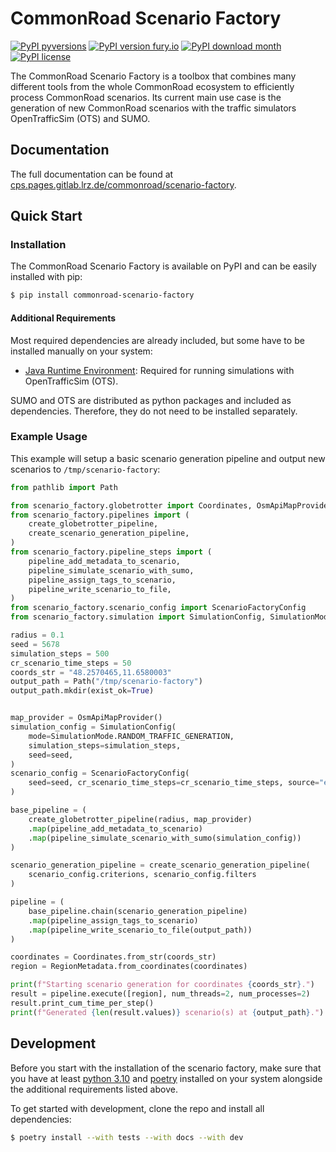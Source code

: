 # CommonRoad Scenario Factory

[![PyPI pyversions](https://img.shields.io/pypi/pyversions/commonroad-scenario-factory.svg)](https://pypi.python.org/pypi/commonroad-scenario-factory/)
[![PyPI version fury.io](https://badge.fury.io/py/commonroad-scenario-factory.svg)](https://pypi.python.org/pypi/commonroad-scenario-factory/)
[![PyPI download month](https://img.shields.io/pypi/dm/commonroad-scenario-factory.svg?label=PyPI%20downloads)](https://pypi.python.org/pypi/commonroad-scenario-factory/)
[![PyPI license](https://img.shields.io/pypi/l/commonroad-scenario-factory.svg)](https://pypi.python.org/pypi/commonroad-scenario-factory/)


The CommonRoad Scenario Factory is a toolbox that combines many different tools from the whole CommonRoad ecosystem to efficiently process CommonRoad scenarios.
Its current main use case is the generation of new CommonRoad scenarios with the traffic simulators OpenTrafficSim (OTS) and SUMO.

## Documentation

The full documentation can be found at [cps.pages.gitlab.lrz.de/commonroad/scenario-factory](https://cps.pages.gitlab.lrz.de/commonroad/scenario-factory/).

## Quick Start

### Installation

The CommonRoad Scenario Factory is available on PyPI and can be easily installed with pip:

```sh
$ pip install commonroad-scenario-factory
```

#### Additional Requirements

Most required dependencies are already included, but some have to be installed manually on your system:

* [Java Runtime Environment](https://www.java.com/en/): Required for running simulations with OpenTrafficSim (OTS).

SUMO and OTS are distributed as python packages and included as dependencies. Therefore, they do not need to be installed separately.

### Example Usage

This example will setup a basic scenario generation pipeline and output new scenarios to `/tmp/scenario-factory`:

```python
from pathlib import Path

from scenario_factory.globetrotter import Coordinates, OsmApiMapProvider, RegionMetadata
from scenario_factory.pipelines import (
    create_globetrotter_pipeline,
    create_scenario_generation_pipeline,
)
from scenario_factory.pipeline_steps import (
    pipeline_add_metadata_to_scenario,
    pipeline_simulate_scenario_with_sumo,
    pipeline_assign_tags_to_scenario,
    pipeline_write_scenario_to_file,
)
from scenario_factory.scenario_config import ScenarioFactoryConfig
from scenario_factory.simulation import SimulationConfig, SimulationMode

radius = 0.1
seed = 5678
simulation_steps = 500
cr_scenario_time_steps = 50
coords_str = "48.2570465,11.6580003"
output_path = Path("/tmp/scenario-factory")
output_path.mkdir(exist_ok=True)


map_provider = OsmApiMapProvider()
simulation_config = SimulationConfig(
    mode=SimulationMode.RANDOM_TRAFFIC_GENERATION,
    simulation_steps=simulation_steps,
    seed=seed,
)
scenario_config = ScenarioFactoryConfig(
    seed=seed, cr_scenario_time_steps=cr_scenario_time_steps, source="example"
)

base_pipeline = (
    create_globetrotter_pipeline(radius, map_provider)
    .map(pipeline_add_metadata_to_scenario)
    .map(pipeline_simulate_scenario_with_sumo(simulation_config))
)

scenario_generation_pipeline = create_scenario_generation_pipeline(
    scenario_config.criterions, scenario_config.filters
)

pipeline = (
    base_pipeline.chain(scenario_generation_pipeline)
    .map(pipeline_assign_tags_to_scenario)
    .map(pipeline_write_scenario_to_file(output_path))
)

coordinates = Coordinates.from_str(coords_str)
region = RegionMetadata.from_coordinates(coordinates)

print(f"Starting scenario generation for coordinates {coords_str}.")
result = pipeline.execute([region], num_threads=2, num_processes=2)
result.print_cum_time_per_step()
print(f"Generated {len(result.values)} scenario(s) at {output_path}.")
```

## Development

Before you start with the installation of the scenario factory, make sure that you have at least [python 3.10](https://www.python.org/downloads/) and [poetry](https://www.python.org/downloads/) installed on your system alongside the additional requirements listed above.

To get started with development, clone the repo and install all dependencies:

```sh
$ poetry install --with tests --with docs --with dev
```
